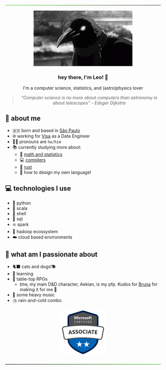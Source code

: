 <div align="center">
    <p><img src="https://github.com/leomoreno11/leomoreno11/blob/main/materials/green-to-black.png"/></p>
    <p><img width="320" alt="Matthew receiving a head rub" src="https://raw.githubusercontent.com/leomoreno11/leomoreno11/main/materials/crow.gif"/></p>
    <h3>hey there, I'm Leo! 👋</h3>
    <p>I'm a computer science, statistics, and (astro)physics lover</p>
    <blockquote><i>“Computer science is no more about computers than astronomy is about telescopes” - Edsger Dijkstra</i></blockquote>
</div>

## 🔭 about me
- 🇧🇷 born and based in [São Paulo](https://en.wikipedia.org/wiki/S%C3%A3o_Paulo)
- 🌐 working for [Visa](https://en.m.wikipedia.org/wiki/Visa_Inc.) as a Data Engineer
- 🧛‍♂️ pronouns are `he/him`
- 📚 currently studying more about:
    - 🧮 [math and statistics](https://en.wikipedia.org/wiki/Statistics)
    - 💻 [compilers](https://en.wikipedia.org/wiki/Compiler)
    - 🦀 [rust](https://www.rust-lang.org/)
    - 📝 how to design my own language!

## 💻 technologies I use
- 🐍 python
- 🍓 scala
- 🐚 shell
- 🧰 sql
- ❇️ spark
- 🐘 hadoop ecossystem
- ☁️ cloud based environments

## 🖤 what am I passionate about
- 🐈‍⬛ cats and dogs!🐕 
- 📖 learning
- 🎲 table-top RPGs
    - btw, my main D&D character, Aekian, is my pfp. Kudos for [Bruna](https://instagram.com/lucipuurr_?igshid=MzRlODBiNWFlZA==) for making it for me 🖤
- 🎸 some heavy music
- ⛈️ rain-and-cold combo


<p align="center"><a href="https://learn.microsoft.com/api/credentials/share/en-us/LeonardoMoreno-9310/E5F1078CE707AA82?sharingId=48B8115A64A7D19E"><img width="150" src="https://raw.githubusercontent.com/leomoreno11/leomoreno11/main/materials/microsoft-certified-associate-badge.png"/></p>

<p align="center"><img src="https://github.com/leomoreno11/leomoreno11/blob/main/materials/black-to-green.png"/></p>
